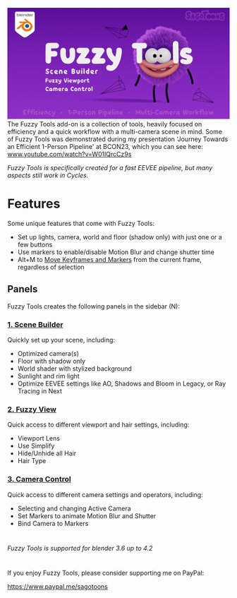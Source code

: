 ![Fuzzy Tools banner](https://github.com/sagotoons/fuzzytools/blob/5aabad83324189747782a9c5326fe3565c223e19/images/fuzzytools_banner.png)
The Fuzzy Tools add-on is a collection of tools, heavily focused on efficiency and a quick workflow with a multi-camera scene in mind. Some of Fuzzy Tools was demonstrated during my presentation 'Journey Towards an Efficient 1-Person Pipeline' at BCON23, which you can see here: www.youtube.com/watch?v=W01lQrcCz9s

_Fuzzy Tools is specifically created for a fast EEVEE pipeline, but many aspects still work in Cycles._

# Features
Some unique features that come with Fuzzy Tools:
- Set up lights, camera, world and floor (shadow only) with just one or a few buttons
- Use markers to enable/disable Motion Blur and change shutter time
- Alt+M to [Move Keyframes and Markers](https://github.com/sagotoons/fuzzytools/wiki/Operator-‐-Move-Keyframes-and-Markers) from the current frame, regardless of selection

## Panels

Fuzzy Tools creates the following panels in the sidebar (N):

### [1. Scene Builder](https://github.com/sagotoons/fuzzytools/wiki/Scene-Builder)
Quickly set up your scene, including:
- Optimized camera(s)
- Floor with shadow only
- World shader with stylized background
- Sunlight and rim light
- Optimize EEVEE settings like AO, Shadows and Bloom in Legacy, or Ray Tracing in Next

### [2. Fuzzy View](https://github.com/sagotoons/fuzzytools/wiki/Fuzzy-View)
Quick access to different viewport and hair settings, including:
- Viewport Lens
- Use Simplify
- Hide/Unhide all Hair
- Hair Type

### [3. Camera Control](https://github.com/sagotoons/fuzzytools/wiki/Camera-Control)
Quick access to different camera settings and operators, including:
- Selecting and changing Active Camera
- Set Markers to animate Motion Blur and Shutter
- Bind Camera to Markers

#
_Fuzzy Tools is supported for blender 3.6 up to 4.2_

#
If you enjoy Fuzzy Tools, please consider supporting me on PayPal:

https://www.paypal.me/sagotoons
